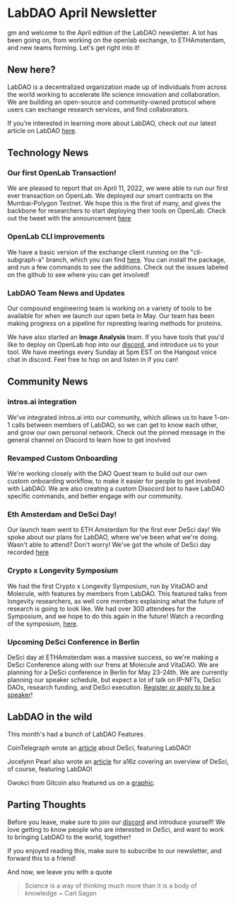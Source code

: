 # LabDAO April Newsletter

gm and welcome to the April edition of the LabDAO newsletter. A lot has been going on, from working on the openlab exchange, to ETHAmsterdam, and new teams forming. Let's get right into it!

## New here?

LabDAO is a decentralized organization made up of individuals from across the world working to accelerate life science innovation and collaboration. We are building an open-source and community-owned protocol where users can exchange research services, and find collaborators.

If you’re interested in learning more about LabDAO, check out our latest article on LabDAO [here](https://mirror.xyz/niklasrindtorff.eth/lz_8uK8sStkl8pa35FDCQkCblROeOREn3Y3Tcpl7vVk).

## Technology News

### Our first OpenLab Transaction!

We are pleased to report that on April 11, 2022, we were able to run our first ever transaction on OpenLab. We deployed our smart contracts on the Mumbai-Polygon Testnet. We hope this is the first of many, and gives the backbone for researchers to start deploying their tools on OpenLab. Check out the tweet with the announcement [here](https://twitter.com/lab_dao/status/1513634609493422082?s=20&t=JOnzK5GuwWuTLZNZUJw3uA)

### OpenLab CLI improvements

We have a basic version of the exchange client running on the "cli-subgraph-a" branch, which you can find [here](https://github.com/labdao/openlab-cli/tree/cli-subgraph-a). You can install the package, and run a few commands to see the additions. Check out the issues labeled on the github to see where you can get involved! 

### LabDAO Team News and Updates

Our compound engineering team is working on a variety of tools to be available for when we launch our open beta in May. Our team has been making progress on a pipeline for represting learing methods for proteins. 

We have also started an **Image Analysis** team. If you have tools that you'd like to deploy on OpenLab hop into our [discord](https://discord.gg/JwbuVz5v), and introduce us to your tool. We have meetings every Sunday at 5pm EST on the Hangout voice chat in discord. Feel free to hop on and listen in if you can! 

## Community News

### intros.ai integration

We've integrated intros.ai into our community, which allows us to have 1-on-1 calls between members of LabDAO, so we can get to know each other, and grow our own personal network. Check out the pinned message in the general channel on Discord to learn how to get inovlved

### Revamped Custom Onboarding

We're working closely with the DAO Quest team to build out our own custom onboarding workflow, to make it easier for people to get involved with LabDAO. We are also creating a custom Disocord bot to have LabDAO specific commands, and better engage with our community. 

### Eth Amsterdam and DeSci Day!

Our launch team went to ETH Amsterdam for the first ever DeSci day! We spoke about our plans for LabDAO, where we've been what we're doing. Wasn't able to attend? Don't worry! We've got the whole of DeSci day recorded [here](https://www.youtube.com/watch?v=01RUsvDZQQY)

### Crypto x Longevity Symposium

We had the first Crypto x Longevity Symposium, run by VitaDAO and Molecule, with features by members from LabDAO. This featured talks from longevity researchers, as well core members explaining what the future of research is going to look like. We had over 300 attendees for the Symposium, and we hope to do this again in the future! Watch a recording of the symposium, [here](https://www.youtube.com/watch?v=GJ-rJAfjhBE&ab_channel=VitaDAO).

### Upcoming DeSci Conference in Berlin
DeSci day at ETHAmsterdam was a massive success, so we're making a DeSci Conference along with our frens at Molecule and VitaDAO. We are planning for a DeSci conference in Berlin for May 23-24th. We are currently planning our speaker schedule, but expect a lot of talk on IP-NFTs, DeSci DAOs, research funding, and DeSci execution. [Register or apply to be a speaker](https://www.desci.berlin/)! 


## LabDAO in the wild

This month's had a bunch of LabDAO Features. 

CoinTelegraph wrote an [article](https://cointelegraph.com/magazine/2022/04/15/desci-tokens-help-improve-scientific-research) about DeSci, featuring LabDAO!

Jocelynn Pearl also wrote an [article](https://future.a16z.com/a-guide-to-decentralized-biotech/) for a16z covering an overview of DeSci, of course, featuring LabDAO!

Owokci from Gitcoin also featured us on a [graphic](https://twitter.com/owocki/status/1514951899987918848?s=20&t=JOnzK5GuwWuTLZNZUJw3uA).


## Parting Thoughts

Before you leave, make sure to join our [discord](https://discord.gg/JwbuVz5v) and introduce yourself! We love getting to know people who are interested in DeSci, and want to work to bringing LabDAO to the world, together! 

If you enjoyed reading this, make sure to subscribe to our newsletter, and forward this to a friend! 

And now, we leave you with a quote

> Science is a way of thinking much more than it is a body of knowledge
> ~ Carl Sagan
